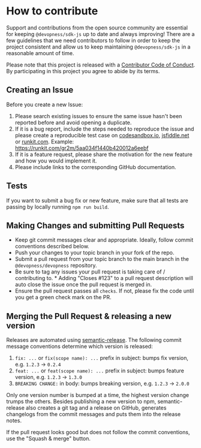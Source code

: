 # How to contribute

Support and contributions from the open source community are essential for keeping
`@devopness/sdk-js` up to date and always improving! There are a few guidelines that we need
contributors to follow in order to keep the project consistent and allow us to keep
maintaining `@devopness/sdk-js` in a reasonable amount of time.

Please note that this project is released with a [Contributor Code of Conduct][coc].
By participating in this project you agree to abide by its terms.

[coc]: ./CODE_OF_CONDUCT.md

## Creating an Issue

Before you create a new Issue:

1. Please search existing issues to ensure the same issue hasn't been reported before and avoid opening a duplicate.
2. If it is a bug report, include the steps needed to reproduce the issue and please create a reproducible test case on [codesandbox.io](https://codesandbox.io/), [jsfiddle.net](https://jsfiddle.net/) or [runkit.com](https://runkit.com/). Example: https://runkit.com/gr2m/5aa034f1440b420012a6eebf
3. If it is a feature request, please share the motivation for the new feature and how you would implement it.
4. Please include links to the corresponding GitHub documentation.

## Tests

If you want to submit a bug fix or new feature, make sure that all tests are passing by locally running `npm run build`.

## Making Changes and submitting Pull Requests

- Keep git commit messages clear and appropriate. Ideally, follow commit conventions described below.
- Push your changes to your topic branch in your fork of the repo.
- Submit a pull request from your topic branch to the main branch in the `@devopness/devopness` repository.
- Be sure to tag any issues your pull request is taking care of / contributing to. \* Adding "Closes #123" to a pull request description will auto close the issue once the pull request is merged in.
- Ensure the pull request passes all `checks`. If not, please fix the code until you get a green check mark on the PR.

## Merging the Pull Request & releasing a new version

Releases are automated using [semantic-release](https://github.com/semantic-release/semantic-release).
The following commit message conventions determine which version is released:

1. `fix: ...` or `fix(scope name): ...` prefix in subject: bumps fix version, e.g. `1.2.3` → `0.2.4`
2. `feat: ...` or `feat(scope name): ...` prefix in subject: bumps feature version, e.g. `1.2.3` → `1.3.0`
3. `BREAKING CHANGE:` in body: bumps breaking version, e.g. `1.2.3` → `2.0.0`

Only one version number is bumped at a time, the highest version change trumps the others.
Besides publishing a new version to npm, semantic-release also creates a git tag and a release on GitHub, generates changelogs from the commit messages and puts them into the release notes.

If the pull request looks good but does not follow the commit conventions, use the "Squash & merge" button.
